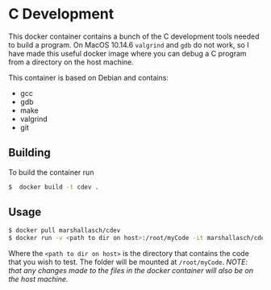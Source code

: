 
# C Development

This docker container contains a bunch of the C development tools needed to build a program.
On MacOS 10.14.6 `valgrind` and `gdb` do not work, so I have made this useful docker image where
you can debug a C program from a directory on the host machine.

This container is based on Debian and contains:

- gcc
- gdb
- make
- valgrind
- git


## Building

To build the container run

```bash
$  docker build -t cdev .
```

## Usage



```bash
$ docker pull marshallasch/cdev
$ docker run -v <path to dir on host>:/root/myCode -it marshallasch/cdev /bin/bash
```


Where the `<path to dir on host>` is the directory that contains the code that you wish to test.
The folder will be mounted at `/root/myCode`. *NOTE: that any changes made to the files in the docker container
will also be on the host machine.*

